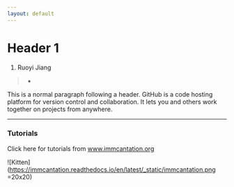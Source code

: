 ```yaml
---
layout: default
---
```


# Header 1

1. Ruoyi Jiang 

> *

This is a normal paragraph following a header. GitHub is a code hosting platform for version control and collaboration. It lets you and others work together on projects from anywhere.

* * *

### Tutorials 

Click here for tutorials from www.immcantation.org

<!-- <a href="https://changeo.readthedocs.io/en/latest/examples/10x.html" rel = "Tutorials"> -->
<!-- <img src="https://immcantation.readthedocs.io/en/latest/_static/immcantation.png" width="20" height="20" />  -->

![Kitten](https://immcantation.readthedocs.io/en/latest/_static/immcantation.png =20x20)
<!-- </a> -->